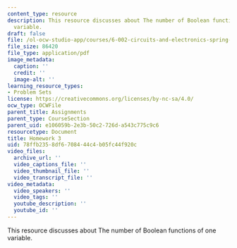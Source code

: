 ```yaml
---
content_type: resource
description: This resource discusses about The number of Boolean functions of one
  variable.
draft: false
file: /ol-ocw-studio-app/courses/6-002-circuits-and-electronics-spring-2007/78ffb2358df6708444c4b05fc44f920c_hw3.pdf
file_size: 86420
file_type: application/pdf
image_metadata:
  caption: ''
  credit: ''
  image-alt: ''
learning_resource_types:
- Problem Sets
license: https://creativecommons.org/licenses/by-nc-sa/4.0/
ocw_type: OCWFile
parent_title: Assignments
parent_type: CourseSection
parent_uid: e106059b-2e3b-50c2-726d-a543c775c9c6
resourcetype: Document
title: Homework 3
uid: 78ffb235-8df6-7084-44c4-b05fc44f920c
video_files:
  archive_url: ''
  video_captions_file: ''
  video_thumbnail_file: ''
  video_transcript_file: ''
video_metadata:
  video_speakers: ''
  video_tags: ''
  youtube_description: ''
  youtube_id: ''
---
```

This resource discusses about The number of Boolean functions of one variable.